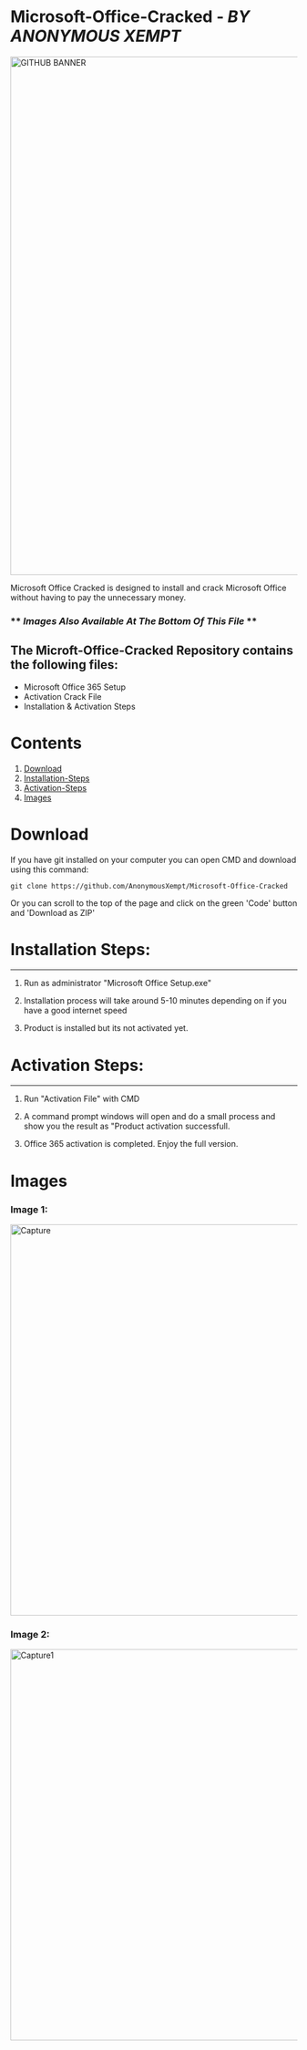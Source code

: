 # **Microsoft-Office-Cracked**  - *BY ANONYMOUS XEMPT*

<img width="909" alt="GITHUB BANNER" src="https://user-images.githubusercontent.com/82794434/117269730-b0891280-ae97-11eb-9c66-ac0a8ee67340.PNG">

Microsoft Office Cracked is designed to install and crack Microsoft Office without having to pay the unnecessary money.
### ** *Images Also Available At The Bottom Of This File* **

## **The Microft-Office-Cracked Repository contains the following files:**
 
- Microsoft Office 365 Setup
- Activation Crack File
- Installation & Activation Steps

# Contents
 1. [Download](https://github.com/AnonymousAbo/Microsoft-Office-Cracked#Download)
 2. [Installation-Steps](https://github.com/AnonymousAbo/Microsoft-Office-Cracked#Installation-Steps)
 3. [Activation-Steps](https://github.com/AnonymousAbo/Microsoft-Office-Cracked#Activation-Steps)
 4. [Images](https://github.com/AnonymousAbo/Microsoft-Office-Cracked#Images)

# **Download**

If you have git installed on your computer you can open CMD and download using this command:

    git clone https://github.com/AnonymousXempt/Microsoft-Office-Cracked
Or you can scroll to the top of the page and click on the green 'Code' button and 'Download as ZIP'
    
# **Installation Steps:**
-------------------
1. Run as administrator "Microsoft Office Setup.exe"

2. Installation process will take around 5-10 minutes depending on if you have a good internet speed

3.  Product is installed but its not activated yet.

# **Activation Steps:**
-----------------
1) Run "Activation File" with CMD

2) A command prompt windows will open and do a small process and show you the result as "Product activation successfull.

3) Office 365 activation is completed. Enjoy the full version.



# **Images**



### Image 1:
<img width="686" alt="Capture" src="https://user-images.githubusercontent.com/82794434/116206165-ae2f0600-a77d-11eb-9390-67710cb586f3.PNG">

### Image 2:
<img width="686" alt="Capture1" src="https://user-images.githubusercontent.com/82794434/116206168-af603300-a77d-11eb-8d06-9c1aef3a5297.PNG">
